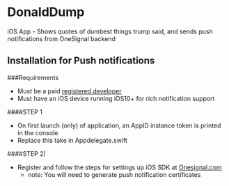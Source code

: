 # DonaldDump
iOS App - Shows quotes of dumbest things trump said, and sends push notifications from OneSignal backend


## Installation for Push notifications

###Requirements 
* Must be a paid [registered developer](https://developer.apple.com)
* Must have an iOS device running iOS10+ for rich notification support

####STEP 1 
* On first launch (only) of application, an AppID instance token is printed in the console. 
* Replace this take in Appdelegate.swift

####STEP 2)
* Register and follow the steps for settings up iOS SDK at [Onesignal.com](https://documentation.onesignal.com/docs/ios-sdk-setup)
  - note: You will need to generate push notification certificates
